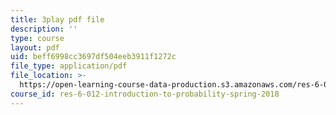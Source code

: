 ```yaml
---
title: 3play pdf file
description: ''
type: course
layout: pdf
uid: beff6998cc3697df504eeb3911f1272c
file_type: application/pdf
file_location: >-
  https://open-learning-course-data-production.s3.amazonaws.com/res-6-012-introduction-to-probability-spring-2018/beff6998cc3697df504eeb3911f1272c_Lgacew5BjDI.pdf
course_id: res-6-012-introduction-to-probability-spring-2018
---
```

